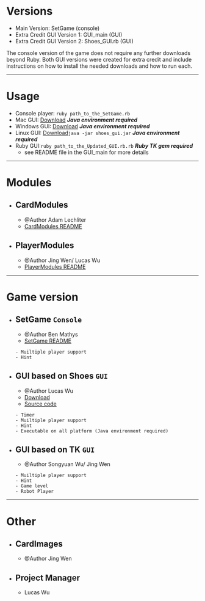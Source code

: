 # Versions
- Main Version: SetGame (console)
- Extra Credit GUI Version 1: GUI_main (GUI)
- Extra Credit GUI Version 2: Shoes_GUI.rb (GUI)

The console version of the game does not require any further downloads beyond Ruby. Both GUI versions were created for extra credit and include instructions on how to install the needed downloads and how to run each. 

---

# Usage
- Console player: `ruby path_to_the_SetGame.rb`
- Mac GUI: [Download](https://github.com/cse-3901-sharkey/Butterfly/releases) ***Java environment required***
- Windows GUI: [Download](https://github.com/cse-3901-sharkey/Butterfly/releases) ***Java environment required***
- Linux GUI: [Download](https://github.com/cse-3901-sharkey/Butterfly/releases)`java -jar shoes_gui.jar` ***Java environment required***
- Ruby GUI:`ruby path_to_the_Updated_GUI.rb.rb` ***Ruby TK gem required***
  - see README file in the GUI_main for more details

---

# Modules 
- ## CardModules 
  - @Author Adam Lechliter 
  - [CardModules README](CardModule)
- ## PlayerModules 
  - @Author Jing Wen/ Lucas Wu
  - [PlayerModules README](PlayerModule)
---
# Game version
- ## SetGame `Console`
  - @Author Ben Mathys 
  - [SetGame README](SetGame\SetRules.txt)
  ```
  - Muiltiple player support
  - Hint
  ```
- ## GUI based on Shoes `GUI`
  - @Author Lucas Wu
  - [Download](https://github.com/cse-3901-sharkey/Butterfly/releases)
  - [Source code](Shoes_GUI.rb)
  ```
  - Timer
  - Muiltiple player support
  - Hint
  - Executable on all platform (Java environment required)
  ```
- ## GUI based on TK `GUI`
  - @Author Songyuan Wu/ Jing Wen
  ```
  - Muiltiple player support
  - Hint
  - Game level
  - Robot Player
  ```
---
# Other
- ## CardImages 
  - @Author Jing Wen
- ## Project Manager
  - Lucas Wu





